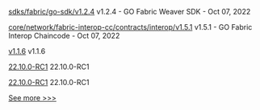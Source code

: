 
[sdks/fabric/go-sdk/v1.2.4](https://github.com/hyperledger-labs/weaver-dlt-interoperability/releases/tag/sdks/fabric/go-sdk/v1.2.4) v1.2.4 - GO Fabric Weaver SDK - Oct 07, 2022

[core/network/fabric-interop-cc/contracts/interop/v1.5.1](https://github.com/hyperledger-labs/weaver-dlt-interoperability/releases/tag/core/network/fabric-interop-cc/contracts/interop/v1.5.1) v1.5.1 - GO Fabric Interop Chaincode - Oct 07, 2022

[v1.1.6](https://github.com/hyperledger/firefly-sdk-nodejs/releases/tag/v1.1.6) v1.1.6

[22.10.0-RC1](https://github.com/hyperledger/besu/releases/tag/22.10.0-RC1) 22.10.0-RC1

[22.10.0-RC1](https://github.com/hyperledger/besu-docs/releases/tag/22.10.0-RC1) 22.10.0-RC1


[See more >>>](https://start-here.hyperledger.org/releases)
